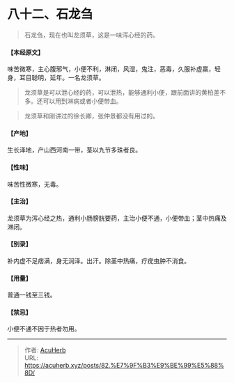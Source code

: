 # 八十二、石龙刍


> 石龙刍，现在也叫龙须草，这是一味泻心经的药。

#### 【本经原文】
味苦微寒，主心腹邪气，小便不利，淋闭，风湿，鬼注，恶毒，久服补虚羸，轻身，耳目聪明，延年。一名龙须草。

> 龙须草是可以泄心经的药，可以泄热，能够通利小便，跟前面讲的黄柏差不多。还可以用到淋病或者小便带血。

> 龙须草和刚讲过的徐长卿，张仲景都没有用过的。

#### 【产地】
生长泽地，产山西河南一带，茎以九节多珠者良。
#### 【性味】
味苦性微寒，无毒。
#### 【主治】
龙须草为泻心经之热，通利小肠膀胱要药，主治小便不通，小便带血；茎中热痛及淋闭。
#### 【别录】
补内虚不足痞满，身无润泽。出汗。除茎中热痛，疗疣虫肿不消食。
#### 【用量】
普通一钱至三钱。
#### 【禁忌】
小便不通不因于热者勿用。

---

> 作者: [AcuHerb](https://acuherb.xyz)  
> URL: https://acuherb.xyz/posts/82.%E7%9F%B3%E9%BE%99%E5%88%8D/  

